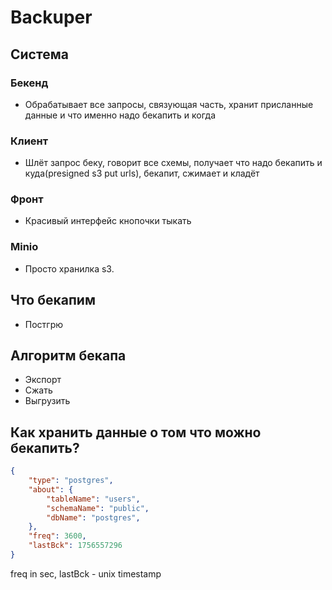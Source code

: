 # Backuper

## Система
### Бекенд
- Обрабатывает все запросы, связующая часть, хранит присланные данные и что именно надо бекапить и когда

### Клиент
- Шлёт запрос беку, говорит все схемы, получает что надо бекапить и куда(presigned s3 put urls), бекапит, сжимает и кладёт

### Фронт
- Красивый интерфейс кнопочки тыкать

### Minio
- Просто хранилка s3.

## Что бекапим
- Постгрю

## Алгоритм бекапа
- Экспорт
- Сжать
- Выгрузить

## Как хранить данные о том что можно бекапить?
```json
{
    "type": "postgres",
    "about": {
        "tableName": "users",
        "schemaName": "public",
        "dbName": "postgres",
    },
    "freq": 3600,
    "lastBck": 1756557296
}
```
freq in sec, lastBck - unix timestamp